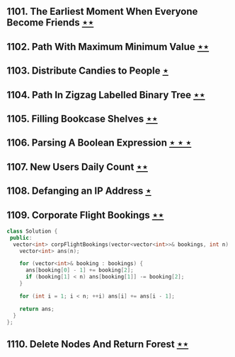## 1101. The Earliest Moment When Everyone Become Friends [$\star\star$](https://leetcode.com/problems/the-earliest-moment-when-everyone-become-friends)

## 1102. Path With Maximum Minimum Value [$\star\star$](https://leetcode.com/problems/path-with-maximum-minimum-value)

## 1103. Distribute Candies to People [$\star$](https://leetcode.com/problems/distribute-candies-to-people)

## 1104. Path In Zigzag Labelled Binary Tree [$\star\star$](https://leetcode.com/problems/path-in-zigzag-labelled-binary-tree)

## 1105. Filling Bookcase Shelves [$\star\star$](https://leetcode.com/problems/filling-bookcase-shelves)

## 1106. Parsing A Boolean Expression [$\star\star\star$](https://leetcode.com/problems/parsing-a-boolean-expression)

## 1107. New Users Daily Count [$\star\star$](https://leetcode.com/problems/new-users-daily-count)

## 1108. Defanging an IP Address [$\star$](https://leetcode.com/problems/defanging-an-ip-address)

## 1109. Corporate Flight Bookings [$\star\star$](https://leetcode.com/problems/corporate-flight-bookings)

```cpp
class Solution {
 public:
  vector<int> corpFlightBookings(vector<vector<int>>& bookings, int n) {
    vector<int> ans(n);

    for (vector<int>& booking : bookings) {
      ans[booking[0] - 1] += booking[2];
      if (booking[1] < n) ans[booking[1]] -= booking[2];
    }

    for (int i = 1; i < n; ++i) ans[i] += ans[i - 1];

    return ans;
  }
};
```

## 1110. Delete Nodes And Return Forest [$\star\star$](https://leetcode.com/problems/delete-nodes-and-return-forest)
